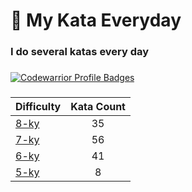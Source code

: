 # 🥋 My Kata Everyday

### I do several katas every day

###

[![Codewarrior Profile Badges](https://www.codewars.com/users/Comediant24/badges/large)](https://www.codewars.com/users/Comediant24)

###

| Difficulty                                                     | Kata Count |
| -------------------------------------------------------------- | :--------: |
| [8-ky](https://github.com/Comediant24/codewars/tree/main/8-ky) |     35     |
| [7-ky](https://github.com/Comediant24/codewars/tree/main/7-ky) |     56     |
| [6-ky](https://github.com/Comediant24/codewars/tree/main/6-ky) |     41     |
| [5-ky](https://github.com/Comediant24/codewars/tree/main/5-ky) |     8      |
